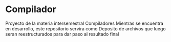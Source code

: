# Compilador
Proyecto de la materia intersemestral Compiladores
Mientras se encuentra en desarrollo, este repositorio servira como Deposito de archivos que luego seran reestructurados para dar paso al resultado final
